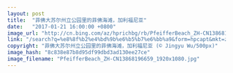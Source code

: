 ```yaml
---
layout: post
title:  "菲佛大苏尔州立公园里的菲佛海滩，加利福尼亚"
date:   "2017-01-21 16:00:00 +0800"
image_url: "http://cn.bing.com/az/hprichbg/rb/PfeifferBeach_ZH-CN13868196659_1920x1080.jpg"
link: "/search?q=%e8%8f%b2%e4%bd%9b%e6%b5%b7%e6%bb%a9&form=hpcapt&mkt=zh-cn"
copyright: "菲佛大苏尔州立公园里的菲佛海滩，加利福尼亚 (© Jingyu Wu/500px)"
image_hash: "8c838e87b8d95df99dbd3ad130ee27ce"
image_filename: "PfeifferBeach_ZH-CN13868196659_1920x1080.jpg"
---
```

